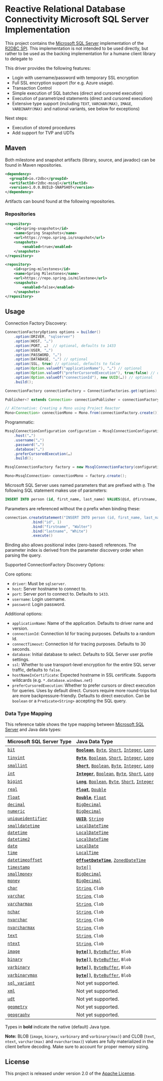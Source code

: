 # Reactive Relational Database Connectivity Microsoft SQL Server Implementation

This project contains the [Microsoft SQL Server][m] implementation of the [R2DBC SPI][r]. This implementation is not intended to be used directly, but rather to be used as the backing implementation for a humane client library to delegate to

[m]: https://microsoft.com/sqlserver
[r]: https://github.com/r2dbc/r2dbc-spi

This driver provides the following features:

* Login with username/password with temporary SSL encryption
* Full SSL encryption support (for e.g. Azure usage).
* Transaction Control
* Simple execution of SQL batches (direct and cursored execution)
* Execution of parametrized statements (direct and cursored execution)
* Extensive type support (including `TEXT`, `VARCHAR(MAX)`, `IMAGE`, `VARBINARY(MAX)` and national variants, see below for exceptions)

Next steps:

* Execution of stored procedures 
* Add support for TVP and UDTs

## Maven
Both milestone and snapshot artifacts (library, source, and javadoc) can be found in Maven repositories.

```xml
<dependency>
  <groupId>io.r2dbc</groupId>
  <artifactId>r2dbc-mssql</artifactId>
  <version>1.0.0.BUILD-SNAPSHOT</version>
</dependency>
```

Artifacts can bound found at the following repositories.

### Repositories
```xml
<repository>
    <id>spring-snapshots</id>
    <name>Spring Snapshots</name>
    <url>https://repo.spring.io/snapshot</url>
    <snapshots>
        <enabled>true</enabled>
    </snapshots>
</repository>
```

```xml
<repository>
    <id>spring-milestones</id>
    <name>Spring Milestones</name>
    <url>https://repo.spring.io/milestone</url>
    <snapshots>
        <enabled>false</enabled>
    </snapshots>
</repository>
```

## Usage

Connection Factory Discovery:

```java
ConnectionFactoryOptions options = builder()
    .option(DRIVER, "sqlserver")
    .option(HOST, "…")
    .option(PORT, …)  // optional, defaults to 1433
    .option(USER, "…")
    .option(PASSWORD, "…")
    .option(DATABASE, "…") // optional
    .option(SSL, true) // optional, defaults to false
    .option(Option.valueOf("applicationName"), "…") // optional
    .option(Option.valueOf("preferCursoredExecution"), true/false) // optional
    .option(Option.valueOf("connectionId"), new UUID(…)) // optional
    .build();

ConnectionFactory connectionFactory = ConnectionFactories.get(options);

Publisher<? extends Connection> connectionPublisher = connectionFactory.create();

// Alternative: Creating a Mono using Project Reactor
Mono<Connection> connectionMono = Mono.from(connectionFactory.create());
```

Programmatic:

```java
MssqlConnectionConfiguration configuration = MssqlConnectionConfiguration.builder()
    .host("…")
    .username("…")
    .password("…")
    .database("…")
    .preferCursoredExecution(…)
    .build();

MssqlConnectionFactory factory = new MssqlConnectionFactory(configuration);

Mono<MssqlConnection> connectionMono = factory.create();
```

Microsoft SQL Server uses named parameters that are prefixed with `@`. The following SQL statement makes use of parameters:

```sql
INSERT INTO person (id, first_name, last_name) VALUES(@id, @firstname, @lastname)
```

Parameters are referenced without the `@` prefix when binding these:

```java
connection.createStatement("INSERT INTO person (id, first_name, last_name) VALUES(@id, @firstname, @lastname)")
            .bind("id", 1)
            .bind("firstname", "Walter")
            .bind("lastname", "White")
            .execute()
``` 

Binding also allows positional index (zero-based) references. The parameter index is derived from the parameter discovery order when parsing the query.

Supported ConnectionFactory Discovery Options:

Core options:

* `driver`: Must be `sqlserver`.
* `host`: Server hostname to connect to.
* `port`: Server port to connect to. Defaults to `1433`.
* `username`: Login username.
* `password`: Login password.

Additional options:

* `applicationName`: Name of the application. Defaults to driver name and version.
* `connectionId`: Connection Id for tracing purposes. Defaults to a random Id.
* `connectTimeout`: Connection Id for tracing purposes. Defaults to 30 seconds.
* `database`: Initial database to select. Defaults to SQL Server user profile settings.
* `ssl`: Whether to use transport-level encryption for the entire SQL server traffic, defaults to `false`.
* `hostNameInCertificate`: Expected hostname in SSL certificate. Supports wildcards (e.g. `*.database.windows.net`)
* `preferCursoredExecution`: Whether to prefer cursors  or direct execution for queries. Uses by default direct. Cursors require more round-trips but are more backpressure-friendly. Defaults to direct execution. Can be `boolean` or a `Predicate<String>` accepting the SQL query.

### Data Type Mapping 

This reference table shows the type mapping between [Microsoft SQL Server][m] and Java data types:


| Microsoft SQL Server Type                 | Java Data Type                                                                                                                           | 
|:------------------------------------------|:----------------------------------------------------------------------------------------------------------------------------------------------|
| [`bit`][sql-bit-ref]                      | [**`Boolean`**][java-boolean-ref], [`Byte`][java-byte-ref], [`Short`][java-short-ref], [`Integer`][java-integer-ref], [`Long`][java-long-ref] |
| [`tinyint`][sql-all-int-ref]              | [**`Byte`**][java-byte-ref], [`Boolean`][java-boolean-ref], [`Short`][java-short-ref], [`Integer`][java-integer-ref], [`Long`][java-long-ref] |
| [`smallint`][sql-all-int-ref]             | [**`Short`**][java-short-ref], [`Boolean`][java-boolean-ref], [`Byte`][java-byte-ref], [`Integer`][java-integer-ref], [`Long`][java-long-ref] |
| [`int`][sql-all-int-ref]                  | [**`Integer`**][java-integer-ref], [`Boolean`][java-boolean-ref], [`Byte`][java-byte-ref], [`Short`][java-short-ref], [`Long`][java-long-ref] |
| [`bigint`][sql-all-int-ref]               | [**`Long`**][java-long-ref], [`Boolean`][java-boolean-ref], [`Byte`][java-byte-ref], [`Short`][java-short-ref], [`Integer`][java-integer-ref] |
| [`real`][sql-float-real-ref]              | [**`Float`**][java-float-ref], [`Double`][java-double-ref]   
| [`float`][sql-float-real-ref]             | [**`Double`**][java-double-ref], [`Float`][java-float-ref] 
| [`decimal`][sql-decimal-ref]              | [`BigDecimal`][java-bigdecimal-ref] 
| [`numeric`][sql-decimal-ref]              | [`BigDecimal`][java-bigdecimal-ref]
| [`uniqueidentifier`][sql-uid-ref]         | [**`UUID`**][java-uuid-ref], [`String`][java-string-ref]   
| [`smalldatetime`][sql-smalldatetime-ref]  | [`LocalDateTime`][java-ldt-ref] 
| [`datetime`][sql-datetime-ref]            | [`LocalDateTime`][java-ldt-ref] 
| [`datetime2`][sql-datetime2-ref]          | [`LocalDateTime`][java-ldt-ref] 
| [`date`][sql-date-ref]                    | [`LocalDate`][java-ld-ref] 
| [`time`][sql-time-ref]                    | [`LocalTime`][java-lt-ref] 
| [`datetimeoffset`][sql-dtof-ref]          | [**`OffsetDateTime`**][java-odt-ref], [`ZonedDateTime`][java-zdt-ref]  
| [`timestamp`][sql-timestamp-ref]          | [`byte[]`][java-byte-ref]
| [`smallmoney`][sql-money-ref]             | [`BigDecimal`][java-bigdecimal-ref]
| [`money`][sql-money-ref]                  | [`BigDecimal`][java-bigdecimal-ref]
| [`char`][sql-(var)char-ref]               | [`String`][java-string-ref], `Clob`
| [`varchar`][sql-(var)char-ref]            | [`String`][java-string-ref], `Clob`
| [`varcharmax`][sql-(var)char-ref]         | [`String`][java-string-ref], `Clob`
| [`nchar`][sql-n(var)char-ref]             | [`String`][java-string-ref], `Clob`
| [`nvarchar`][sql-n(var)char-ref]          | [`String`][java-string-ref], `Clob`
| [`nvarcharmax`][sql-n(var)char-ref]       | [`String`][java-string-ref], `Clob`
| [`text`][sql-(n)text-ref]                 | [`String`][java-string-ref], `Clob`
| [`ntext`][sql-(n)text-ref]                | [`String`][java-string-ref], `Clob`
| [`image`][sql-(n)text-ref]                | [**`byte[]`**][java-byte-ref], [`ByteBuffer`][java-ByteBuffer-ref], `Blob`
| [`binary`][sql-binary-ref]                | [**`byte[]`**][java-byte-ref], [`ByteBuffer`][java-ByteBuffer-ref], `Blob`
| [`varbinary`][sql-binary-ref]             | [**`byte[]`**][java-byte-ref], [`ByteBuffer`][java-ByteBuffer-ref], `Blob`
| [`varbinarymax`][sql-binary-ref]          | [**`byte[]`**][java-byte-ref], [`ByteBuffer`][java-ByteBuffer-ref], `Blob`
| [`sql_variant`][sql-sql-variant-ref]      | Not yet supported.
| [`xml`][sql-xml-ref]                      | Not yet supported.
| [`udt`][sql-udt-ref]                      | Not yet supported.
| [`geometry`][sql-geometry-ref]            | Not yet supported.
| [`geography`][sql-geography-ref]          | Not yet supported.

Types in **bold** indicate the native (default) Java type.

**Note:** BLOB (`image`, `binary`, `varbinary` and `varbinary(max)`) and CLOB (`text`, `ntext`, `varchar(max)` and `nvarchar(max)`)
values are fully materialized in the client before decoding. Make sure to account for proper memory sizing.


[sql-bit-ref]: https://docs.microsoft.com/en-us/sql/t-sql/data-types/bit-transact-sql?view=sql-server-2017
[sql-all-int-ref]: https://docs.microsoft.com/en-us/sql/t-sql/data-types/int-bigint-smallint-and-tinyint-transact-sql?view=sql-server-2017
[sql-float-real-ref]: https://docs.microsoft.com/en-us/sql/t-sql/data-types/float-and-real-transact-sql?view=sql-server-2017
[sql-decimal-ref]: https://docs.microsoft.com/en-us/sql/t-sql/data-types/decimal-and-numeric-transact-sql?view=sql-server-2017
[sql-smalldatetime-ref]: https://docs.microsoft.com/en-us/sql/t-sql/data-types/smalldatetime-transact-sql?view=sql-server-2017
[sql-datetime-ref]: https://docs.microsoft.com/en-us/sql/t-sql/data-types/datetime-transact-sql?view=sql-server-2017
[sql-datetime2-ref]: https://docs.microsoft.com/en-us/sql/t-sql/data-types/datetime2-transact-sql?view=sql-server-2017
[sql-date-ref]: https://docs.microsoft.com/en-us/sql/t-sql/data-types/date-transact-sql?view=sql-server-2017
[sql-time-ref]: https://docs.microsoft.com/en-us/sql/t-sql/data-types/time-transact-sql?view=sql-server-2017
[sql-timestamp-ref]: https://docs.microsoft.com/en-us/sql/t-sql/data-types/rowversion-transact-sql?view=sql-server-2017
[sql-uid-ref]: https://docs.microsoft.com/en-us/sql/t-sql/data-types/uniqueidentifier-transact-sql?view=sql-server-2017
[sql-dtof-ref]: https://docs.microsoft.com/en-us/sql/t-sql/data-types/datetimeoffset-transact-sql?view=sql-server-2017
[sql-money-ref]: https://docs.microsoft.com/en-us/sql/t-sql/data-types/money-and-smallmoney-transact-sql?view=sql-server-2017
[sql-(var)char-ref]: https://docs.microsoft.com/en-us/sql/t-sql/data-types/char-and-varchar-transact-sql?view=sql-server-2017
[sql-n(var)char-ref]: https://docs.microsoft.com/en-us/sql/t-sql/data-types/nchar-and-nvarchar-transact-sql?view=sql-server-2017
[sql-(n)text-ref]: https://docs.microsoft.com/en-us/sql/t-sql/data-types/ntext-text-and-image-transact-sql?view=sql-server-2017
[sql-binary-ref]: https://docs.microsoft.com/en-us/sql/t-sql/data-types/binary-and-varbinary-transact-sql?view=sql-server-2017
[sql-sql-variant-ref]: https://docs.microsoft.com/en-us/sql/t-sql/data-types/sql-variant-transact-sql?view=sql-server-2017
[sql-xml-ref]: https://docs.microsoft.com/en-us/sql/t-sql/xml/xml-transact-sql?view=sql-server-2017
[sql-udt-ref]: https://docs.microsoft.com/en-us/sql/relational-databases/clr-integration-database-objects-user-defined-types/clr-user-defined-types?view=sql-server-2017
[sql-geometry-ref]: https://docs.microsoft.com/en-us/sql/t-sql/spatial-geometry/spatial-types-geometry-transact-sql?view=sql-server-2017
[sql-geography-ref]: https://docs.microsoft.com/en-us/sql/t-sql/spatial-geography/spatial-types-geography?view=sql-server-2017


[java-bigdecimal-ref]: https://docs.oracle.com/javase/8/docs/api/java/math/BigDecimal.html
[java-boolean-ref]: https://docs.oracle.com/javase/8/docs/api/java/lang/Boolean.html
[java-byte-ref]: https://docs.oracle.com/javase/8/docs/api/java/lang/Byte.html
[java-ByteBuffer-ref]: https://docs.oracle.com/javase/8/docs/api/java/nio/ByteBuffer.html
[java-double-ref]: https://docs.oracle.com/javase/8/docs/api/java/lang/Double.html
[java-float-ref]: https://docs.oracle.com/javase/8/docs/api/java/lang/Float.html
[java-integer-ref]: https://docs.oracle.com/javase/8/docs/api/java/lang/Integer.html
[java-long-ref]: https://docs.oracle.com/javase/8/docs/api/java/lang/Long.html
[java-ldt-ref]: https://docs.oracle.com/javase/8/docs/api/java/time/LocalDateTime.html
[java-ld-ref]: https://docs.oracle.com/javase/8/docs/api/java/time/LocalDate.html
[java-lt-ref]: https://docs.oracle.com/javase/8/docs/api/java/time/LocalTime.html
[java-odt-ref]: https://docs.oracle.com/javase/8/docs/api/java/time/OffsetDateTime.html
[java-short-ref]: https://docs.oracle.com/javase/8/docs/api/java/lang/Short.html
[java-string-ref]: https://docs.oracle.com/javase/8/docs/api/java/lang/String.html
[java-uuid-ref]: https://docs.oracle.com/javase/8/docs/api/java/util/UUID.html
[java-zdt-ref]: https://docs.oracle.com/javase/8/docs/api/java/time/ZonedDateTime.html

## License
This project is released under version 2.0 of the [Apache License][l].

[l]: https://www.apache.org/licenses/LICENSE-2.0
